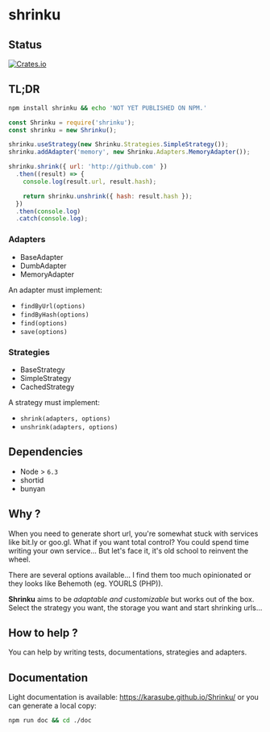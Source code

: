 # shrinku

## Status
[![Crates.io](https://img.shields.io/badge/status-NOT%20READY-orange.svg?style=flat-square)]()

## TL;DR

```sh
npm install shrinku && echo 'NOT YET PUBLISHED ON NPM.'
```

```js
const Shrinku = require('shrinku');
const shrinku = new Shrinku();

shrinku.useStrategy(new Shrinku.Strategies.SimpleStrategy());
shrinku.addAdapter('memory', new Shrinku.Adapters.MemoryAdapter());

shrinku.shrink({ url: 'http://github.com' })
  .then((result) => {
    console.log(result.url, result.hash);

    return shrinku.unshrink({ hash: result.hash });
  })
  .then(console.log)
  .catch(console.log);
```

### Adapters
- BaseAdapter
- DumbAdapter
- MemoryAdapter

An adapter must implement:
- `findByUrl(options)`
- `findByHash(options)`
- `find(options)`
- `save(options)`

### Strategies
- BaseStrategy
- SimpleStrategy
- CachedStrategy

A strategy must implement:
- `shrink(adapters, options)`
- `unshrink(adapters, options)`

## Dependencies
- Node > `6.3`
- shortid
- bunyan

## Why ?
When you need to generate short url, you're somewhat stuck with services like bit.ly or goo.gl.
What if you want total control? You could spend time writing your own service... But let's face it, it's
old school to reinvent the wheel.

There are several options available... I find them too much opinionated or they looks like Behemoth (eg. YOURLS (PHP)).

**Shrinku** aims to be *adaptable and customizable* but works out of the box.
Select the strategy you want, the storage you want and start shrinking urls...

## How to help ?
You can help by writing tests, documentations, strategies and adapters.

## Documentation
Light documentation is available:  https://karasube.github.io/Shrinku/
or you can generate a local copy:
```sh
npm run doc && cd ./doc
```
